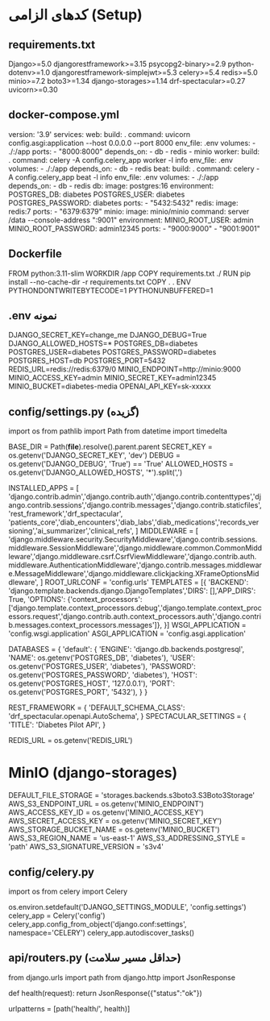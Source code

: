 # کدهای الزامی (Setup)

## requirements.txt
Django>=5.0
djangorestframework>=3.15
psycopg2-binary>=2.9
python-dotenv>=1.0
djangorestframework-simplejwt>=5.3
celery>=5.4
redis>=5.0
minio>=7.2
boto3>=1.34
django-storages>=1.14
drf-spectacular>=0.27
uvicorn>=0.30

## docker-compose.yml
version: '3.9'
services:
  web:
    build: .
    command: uvicorn config.asgi:application --host 0.0.0.0 --port 8000
    env_file: .env
    volumes:
      - ./:/app
    ports:
      - "8000:8000"
    depends_on:
      - db
      - redis
      - minio
  worker:
    build: .
    command: celery -A config.celery_app worker -l info
    env_file: .env
    volumes:
      - ./:/app
    depends_on:
      - db
      - redis
  beat:
    build: .
    command: celery -A config.celery_app beat -l info
    env_file: .env
    volumes:
      - ./:/app
    depends_on:
      - db
      - redis
  db:
    image: postgres:16
    environment:
      POSTGRES_DB: diabetes
      POSTGRES_USER: diabetes
      POSTGRES_PASSWORD: diabetes
    ports:
      - "5432:5432"
  redis:
    image: redis:7
    ports:
      - "6379:6379"
  minio:
    image: minio/minio
    command: server /data --console-address ":9001"
    environment:
      MINIO_ROOT_USER: admin
      MINIO_ROOT_PASSWORD: admin12345
    ports:
      - "9000:9000"
      - "9001:9001"

## Dockerfile
FROM python:3.11-slim
WORKDIR /app
COPY requirements.txt ./
RUN pip install --no-cache-dir -r requirements.txt
COPY . .
ENV PYTHONDONTWRITEBYTECODE=1 PYTHONUNBUFFERED=1

## .env نمونه
DJANGO_SECRET_KEY=change_me
DJANGO_DEBUG=True
DJANGO_ALLOWED_HOSTS=*
POSTGRES_DB=diabetes
POSTGRES_USER=diabetes
POSTGRES_PASSWORD=diabetes
POSTGRES_HOST=db
POSTGRES_PORT=5432
REDIS_URL=redis://redis:6379/0
MINIO_ENDPOINT=http://minio:9000
MINIO_ACCESS_KEY=admin
MINIO_SECRET_KEY=admin12345
MINIO_BUCKET=diabetes-media
OPENAI_API_KEY=sk-xxxxx

## config/settings.py (گزیده)
import os
from pathlib import Path
from datetime import timedelta

BASE_DIR = Path(__file__).resolve().parent.parent
SECRET_KEY = os.getenv('DJANGO_SECRET_KEY', 'dev')
DEBUG = os.getenv('DJANGO_DEBUG', 'True') == 'True'
ALLOWED_HOSTS = os.getenv('DJANGO_ALLOWED_HOSTS', '*').split(',')

INSTALLED_APPS = [
    'django.contrib.admin','django.contrib.auth','django.contrib.contenttypes','django.contrib.sessions','django.contrib.messages','django.contrib.staticfiles',
    'rest_framework','drf_spectacular',
    'patients_core','diab_encounters','diab_labs','diab_medications','records_versioning','ai_summarizer','clinical_refs',
]
MIDDLEWARE = [
    'django.middleware.security.SecurityMiddleware','django.contrib.sessions.middleware.SessionMiddleware','django.middleware.common.CommonMiddleware','django.middleware.csrf.CsrfViewMiddleware','django.contrib.auth.middleware.AuthenticationMiddleware','django.contrib.messages.middleware.MessageMiddleware','django.middleware.clickjacking.XFrameOptionsMiddleware',
]
ROOT_URLCONF = 'config.urls'
TEMPLATES = [{
    'BACKEND': 'django.template.backends.django.DjangoTemplates','DIRS': [],'APP_DIRS': True,
    'OPTIONS': {'context_processors': ['django.template.context_processors.debug','django.template.context_processors.request','django.contrib.auth.context_processors.auth','django.contrib.messages.context_processors.messages']},
}]
WSGI_APPLICATION = 'config.wsgi.application'
ASGI_APPLICATION = 'config.asgi.application'

DATABASES = {
    'default': {
        'ENGINE': 'django.db.backends.postgresql',
        'NAME': os.getenv('POSTGRES_DB', 'diabetes'),
        'USER': os.getenv('POSTGRES_USER', 'diabetes'),
        'PASSWORD': os.getenv('POSTGRES_PASSWORD', 'diabetes'),
        'HOST': os.getenv('POSTGRES_HOST', '127.0.0.1'),
        'PORT': os.getenv('POSTGRES_PORT', '5432'),
    }
}

REST_FRAMEWORK = {
    'DEFAULT_SCHEMA_CLASS': 'drf_spectacular.openapi.AutoSchema',
}
SPECTACULAR_SETTINGS = {
    'TITLE': 'Diabetes Pilot API',
}

REDIS_URL = os.getenv('REDIS_URL')

# MinIO (django-storages)
DEFAULT_FILE_STORAGE = 'storages.backends.s3boto3.S3Boto3Storage'
AWS_S3_ENDPOINT_URL = os.getenv('MINIO_ENDPOINT')
AWS_ACCESS_KEY_ID = os.getenv('MINIO_ACCESS_KEY')
AWS_SECRET_ACCESS_KEY = os.getenv('MINIO_SECRET_KEY')
AWS_STORAGE_BUCKET_NAME = os.getenv('MINIO_BUCKET')
AWS_S3_REGION_NAME = 'us-east-1'
AWS_S3_ADDRESSING_STYLE = 'path'
AWS_S3_SIGNATURE_VERSION = 's3v4'

## config/celery.py
import os
from celery import Celery

os.environ.setdefault('DJANGO_SETTINGS_MODULE', 'config.settings')
celery_app = Celery('config')
celery_app.config_from_object('django.conf:settings', namespace='CELERY')
celery_app.autodiscover_tasks()

## api/routers.py (حداقل مسیر سلامت)
from django.urls import path
from django.http import JsonResponse

def health(request):
    return JsonResponse({"status":"ok"})

urlpatterns = [path('health/', health)]
